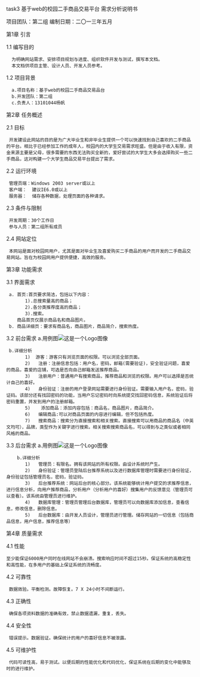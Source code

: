 task3
基于web的校园二手商品交易平台
需求分析说明书

项目团队：第二组
编制日期：二〇一三年五月

第1章  引言

1.1   编写目的

      为明确网站需求、安排项目规划与进度、组织软件开发与测试，撰写本文档。
      本文档供项目主管、设计人员、开发人员参考。
1.2   项目背景

      a.项目名称：基于web的校园二手商品交易品台
      b.开发团队：第二组
      c.负责人：13101044杨帆 

第2章	任务概述

2.1  目标

     开发建设此网站的目的是为广大毕业生和非毕业生提供一个可以快速找到自己喜欢的二手商品的平台。相比于已经参加工作的成年人，校园内的大学生交易需求旺盛。但是由于收入有限，资金来源主要是父母，很多需要的东西无法购买全新的，爱好尝试的大学生大多会选择购买一些二手商品，这对构建一个大学生商品交易平台提出了需求。
     
2.2  运行环境

     管理员端：Windows 2003 server或以上 
     客户端：  建议IE6.0或以上 
     服务器：  储存各种数据，处理页面的各种请求。
     
2.3  条件与限制

     开发周期：30个工作日 
     参与人员：第二组所有成员
     
2.4  网站定位

     本网站是面对校园网用户，尤其是面对毕业生及喜爱购买二手商品的用户而开发的二手商品交易网站。旨在为校园网用户提供便捷，高效的服务。

第3章  功能需求

3.1  界面需求

     a. 首页:首页要求简洁，包括以下内容：
           1).总搜索量高的商品；
           2).各分类推荐度高的商品；
           3).搜索。
        商品首页仅展示商品名和商品图片。
     b. 商品详细页：要求有商品名，商品图片，商品简介，搜索热度。
3.2  前台需求
     a.用例图![这是一个Logo图像](http://b266.photo.store.qq.com/psb?/3c1a39b1-3fd5-4cef-9143-456b29fb2257/9BdYh2kZCt.MTkpgCVfWTwdAGBb8zfcBQL0uMRN2bmk!/b/dFg2mp5GKwAA&bo=nQLsAQAAAAADAFc!)

     b.详细分析
           1)  游客：游客只有浏览页面的权限。可以浏览全部页面。
           2)	注册：注册信息包括：用户名，密码，邮箱(需要验证)，安全验证问题，喜爱的商品，喜爱的店铺，可选是否向自己邮箱发送推荐商品。
           3)	注册用户：普通用户有搜索商品，推荐商品和浏览的权限。用户可以选择是否统计自己的喜好。
           4)	身份验证：注册的用户登录网站需要进行身份验证。需要输入用户名，密码，验证码。该部分还有找回密码的功能，当用户忘记密码时向系统提交找回密码信息，系统验证后将密码重置，并发到用户的注册邮箱。
           5)	 添加商品：添加内容包括：商品名，商品图片，商品简介。
           6)	编辑商品:可以对商品页面的内容进行编辑，但不包括热度。
           7)	搜索商品：搜索分为直接搜索和相关搜索。直接搜索可以用商品的商品名（中英文均可），品牌，类型作为关键字进行搜索。相关搜索搜索商品名，可以得到与之类似或者相同风格的商品。
3.3  后台需求
       a.用例图![这是一个Logo图像](http://b267.photo.store.qq.com/psb?/3c1a39b1-3fd5-4cef-9143-456b29fb2257/fYR7j7JIIGZTfAn9TWL3Ruih1iPqvNJY12RQmlh.MIk!/b/dCVKNJ86KwAA&bo=IAPYAQAAAAADAN8!)
           
        b.详细分析
           1)	管理员：有限名。拥有该网站的所有权限。由设计系统时产生。
           2)	身份验证：管理员登陆后台推荐系统以及进行数据库管理时需要进行身份验证，身份验证包括管理员名，密码，验证码。
           3)	后台推荐系统：网站后台的核心部分。该系统能够统计用户提交的求推荐信息，进行信息分析，向用户推荐商品，分析用户（分析用户的喜好）搜集用户的反馈意见（管理员可以查看）。该系统由管理员进行维护。
           4)	数据库管理：管理员管理后台数据库，管理员可以向数据库添加信息，查看信息，修改信息，删除信息。
           5)	后台数据库：由开发人员设计，管理员进行管理。储存网站的一切信息（包括商品信息，用户信息，推荐信息等）

第4章     质量需求

4.1 性能

    至少能保证6000用户同时在线网站不会崩溃。搜索响应时间不超过15秒。保证系统的高稳定性和高性能，在多用户的基础上保证系统的流畅度。

4.2 可靠性

     数据效验。平衡检测。故障恢复。7 X 24小时不间断运行。
     
4.3 正确性

     确保各项资料数据的准确有效，禁止数据遗漏，重复，丢失。
4.4 安全性

     错误提示。数据验证。确保统计的用户的喜好信息不被泄露。
4.5 可维护性

     代码可读性高，易于测试。以便后期的性能优化和代码优化，保证系统在后期的变化中能够及时的进行维护。
